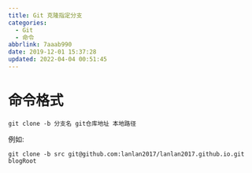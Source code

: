 ```yaml
---
title: Git 克隆指定分支
categories: 
  - Git
  - 命令
abbrlink: 7aaab990
date: 2019-12-01 15:37:28
updated: 2022-04-04 00:51:45
---
```

# 命令格式
```shell
git clone -b 分支名 git仓库地址 本地路径
```
例如:
```shell
git clone -b src git@github.com:lanlan2017/lanlan2017.github.io.git blogRoot
```
